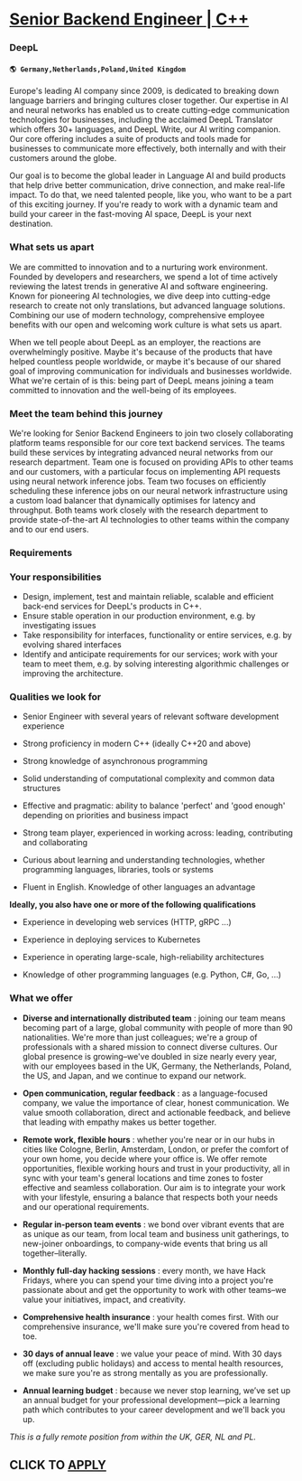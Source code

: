 # [Senior Backend Engineer | C++](https://www.remotewlb.com/apply/senior-backend-engineer-c-55082)  
### DeepL  
#### `🌎 Germany,Netherlands,Poland,United Kingdom`  

Europe's leading AI company since 2009, is dedicated to breaking down language barriers and bringing cultures closer together. Our expertise in AI and neural networks has enabled us to create cutting-edge communication technologies for businesses, including the acclaimed DeepL Translator which offers 30+ languages, and DeepL Write, our AI writing companion. Our core offering includes a suite of products and tools made for businesses to communicate more effectively, both internally and with their customers around the globe.

Our goal is to become the global leader in Language AI and build products that help drive better communication, drive connection, and make real-life impact. To do that, we need talented people, like you, who want to be a part of this exciting journey. If you're ready to work with a dynamic team and build your career in the fast-moving AI space, DeepL is your next destination.

### What sets us apart

We are committed to innovation and to a nurturing work environment. Founded by developers and researchers, we spend a lot of time actively reviewing the latest trends in generative AI and software engineering. Known for pioneering AI technologies, we dive deep into cutting-edge research to create not only translations, but advanced language solutions. Combining our use of modern technology, comprehensive employee benefits with our open and welcoming work culture is what sets us apart.

When we tell people about DeepL as an employer, the reactions are overwhelmingly positive. Maybe it's because of the products that have helped countless people worldwide, or maybe it's because of our shared goal of improving communication for individuals and businesses worldwide. What we're certain of is this: being part of DeepL means joining a team committed to innovation and the well-being of its employees.

### Meet the team behind this journey

We're looking for Senior Backend Engineers to join two closely collaborating platform teams responsible for our core text backend services. The teams build these services by integrating advanced neural networks from our research department. Team one is focused on providing APIs to other teams and our customers, with a particular focus on implementing API requests using neural network inference jobs. Team two focuses on efficiently scheduling these inference jobs on our neural network infrastructure using a custom load balancer that dynamically optimises for latency and throughput. Both teams work closely with the research department to provide state-of-the-art AI technologies to other teams within the company and to our end users.

### Requirements

###  **Your responsibilities**  

  * Design, implement, test and maintain reliable, scalable and efficient back-end services for DeepL's products in C++.
  * Ensure stable operation in our production environment, e.g. by investigating issues
  * Take responsibility for interfaces, functionality or entire services, e.g. by evolving shared interfaces
  * Identify and anticipate requirements for our services; work with your team to meet them, e.g. by solving interesting algorithmic challenges or improving the architecture.

### Qualities we look for

  * Senior Engineer with several years of relevant software development experience

  * Strong proficiency in modern C++ (ideally C++20 and above)

  * Strong knowledge of asynchronous programming

  * Solid understanding of computational complexity and common data structures

  * Effective and pragmatic: ability to balance 'perfect' and 'good enough' depending on priorities and business impact

  * Strong team player, experienced in working across: leading, contributing and collaborating

  * Curious about learning and understanding technologies, whether programming languages, libraries, tools or systems

  * Fluent in English. Knowledge of other languages an advantage

 **Ideally, you also have one or more of the following qualifications**

  * Experience in developing web services (HTTP, gRPC ...)

  * Experience in deploying services to Kubernetes

  * Experience in operating large-scale, high-reliability architectures

  * Knowledge of other programming languages (e.g. Python, C#, Go, ...)

### What we offer

  *  **Diverse and internationally distributed team** : joining our team means becoming part of a large, global community with people of more than 90 nationalities. We're more than just colleagues; we're a group of professionals with a shared mission to connect diverse cultures. Our global presence is growing–we've doubled in size nearly every year, with our employees based in the UK, Germany, the Netherlands, Poland, the US, and Japan, and we continue to expand our network.

  *  **Open communication, regular feedback** : as a language-focused company, we value the importance of clear, honest communication. We value smooth collaboration, direct and actionable feedback, and believe that leading with empathy makes us better together.

  *  **Remote work, flexible hours** : whether you're near or in our hubs in cities like Cologne, Berlin, Amsterdam, London, or prefer the comfort of your own home, you decide where your office is. We offer remote opportunities, flexible working hours and trust in your productivity, all in sync with your team's general locations and time zones to foster effective and seamless collaboration. Our aim is to integrate your work with your lifestyle, ensuring a balance that respects both your needs and our operational requirements.

  *  **Regular in-person team events** : we bond over vibrant events that are as unique as our team, from local team and business unit gatherings, to new-joiner onboardings, to company-wide events that bring us all together–literally.

  *  **Monthly full-day hacking sessions** : every month, we have Hack Fridays, where you can spend your time diving into a project you're passionate about and get the opportunity to work with other teams–we value your initiatives, impact, and creativity.

  *  **Comprehensive health insurance** : your health comes first. With our comprehensive insurance, we'll make sure you're covered from head to toe.

  *  **30 days of annual leave** : we value your peace of mind. With 30 days off (excluding public holidays) and access to mental health resources, we make sure you're as strong mentally as you are professionally.

  *  **Annual learning budget** : because we never stop learning, we’ve set up an annual budget for your professional development—pick a learning path which contributes to your career development and we'll back you up.

 _This is a fully remote position from within the UK, GER, NL and PL._

  
## CLICK TO [APPLY](https://www.remotewlb.com/apply/senior-backend-engineer-c-55082)


